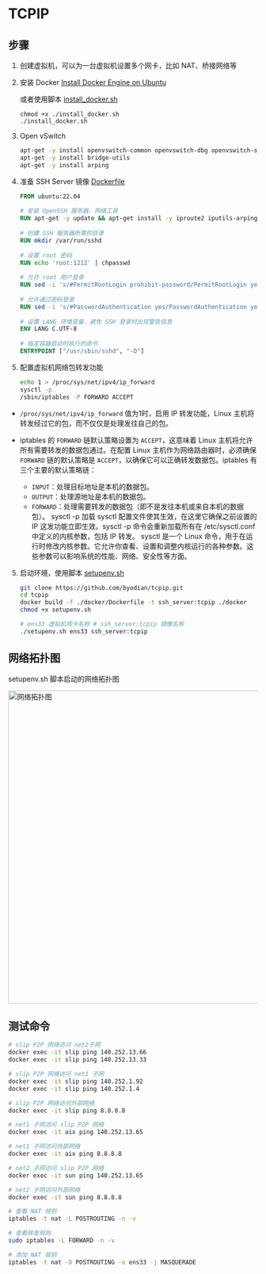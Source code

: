 # TCPIP

## 步骤

1. 创建虚拟机，可以为一台虚拟机设置多个网卡，比如 NAT、桥接网络等

2. 安装 Docker
   [Install Docker Engine on Ubuntu](https://docs.docker.com/engine/install/ubuntu/)

   或者使用脚本 [install_docker.sh](./install_docker.sh)

   ```
   chmod +x ./install_docker.sh
   ./install_docker.sh
   ```
4. Open vSwitch
   
   ```bash
   apt-get -y install openvswitch-common openvswitch-dbg openvswitch-switch python-openvswitch openvswitch-ipsec openvswitch-pki openvswitch-vtep
   apt-get -y install bridge-utils
   apt-get -y install arping
   ```

5. 准备 SSH Server 镜像 [Dockerfile](./docker/Dockefile)
   ```Dockerfile
   FROM ubuntu:22.04
    
   # 安装 OpenSSH 服务器、网络工具
   RUN apt-get -y update && apt-get install -y iproute2 iputils-arping net-tools tcpdump curl telnet iputils-tracepath traceroute openssh-server iputils-ping
    
   # 创建 SSH 服务器所需的目录
   RUN mkdir /var/run/sshd
    
   # 设置 root 密码
   RUN echo 'root:1212' | chpasswd
    
   # 允许 root 用户登录
   RUN sed -i 's/#PermitRootLogin prohibit-password/PermitRootLogin yes/' /etc/ssh/sshd_config
    
   # 允许通过密码登录
   RUN sed -i 's/#PasswordAuthentication yes/PasswordAuthentication yes/' /etc/ssh/sshd_config
    
   # 设置 LANG 环境变量，避免 SSH 登录时出现警告信息
   ENV LANG C.UTF-8
    
   # 指定容器启动时执行的命令
   ENTRYPOINT ["/usr/sbin/sshd", "-D"]
   ```

6. 配置虚拟机网络包转发功能
   ```bash
   echo 1 > /proc/sys/net/ipv4/ip_forward
   sysctl -p
   /sbin/iptables -P FORWARD ACCEPT
   ````
  - `/proc/sys/net/ipv4/ip_forward` 值为1时，启用 IP 转发功能，Linux 主机将转发经过它的包，而不仅仅是处理发往自己的包。
  
  - iptables 的 `FORWARD` 链默认策略设置为 `ACCEPT`，这意味着 Linux 主机将允许所有需要转发的数据包通过。在配置 Linux 主机作为网络路由器时，必须确保 `FORWARD` 链的默认策略是 `ACCEPT`，以确保它可以正确转发数据包。iptables 有三个主要的默认策略链：
    - `INPUT`：处理目标地址是本机的数据包。
    - `OUTPUT`：处理源地址是本机的数据包。
    - `FORWARD`：处理需要转发的数据包（即不是发往本机或来自本机的数据包）。
      sysctl -p 加载 sysctl 配置文件使其生效，在这里它确保之前设置的 IP 这发功能立即生效。sysctl -p 命令会重新加载所有在 /etc/sysctl.conf 中定义的内核参数，包括 IP 转发。
      sysctl 是一个 Linux 命令，用于在运行时修改内核参数。它允许你查看、设置和调整内核运行的各种参数。这些参数可以影响系统的性能、网络、安全性等方面。

5. 启动环境，使用脚本 [setupenv.sh](./setupenv.sh)
   ```bash
   git clone https://github.com/byodian/tcpip.git
   cd tcpip
   docker build -f ./docker/Dockerfile -t ssh_server:tcpip ./docker
   chmod +x setupenv.sh

   # ens33 虚拟机网卡名称 # ssh_server:tcpip 镜像名称
   ./setupenv.sh ens33 ssh_server:tcpip 
   ```

## 网络拓扑图

setupenv.sh 脚本启动的网络拓扑图

<img width="632" alt="网络拓扑图" src="https://github.com/byodian/tcpip/assets/26178657/fee74527-f864-42b6-8297-09d4e927001d">

## 测试命令
```bash
# slip P2P 网络访问 net2子网
docker exec -it slip ping 140.252.13.66
docker exec -it slip ping 140.252.13.33

# slip P2P 网络访问 net1 子网
docker exec -it slip ping 140.252.1.92
docker exec -it slip ping 140.252.1.4

# slip P2P 网络访问外部网络
docker exec -it slip ping 8.8.8.8

# net1 子网访问 slip P2P 网络
docker exec -it aix ping 140.252.13.65

# net1 子网访问外部网络
docker exec -it aix ping 8.8.8.8

# net2 子网访问 slip P2P 网络
docker exec -it sun ping 140.252.13.65

# net2 子网访问外部网络
docker exec -it sun ping 8.8.8.8

# 查看 NAT 规则
iptables -t nat -L POSTROUTING -n -v

# 查看转发规则
sudo iptables -L FORWARD -n -v

# 添加 NAT 规则
iptables -t nat -D POSTROUTING -o ens33 -j MASQUERADE
```
